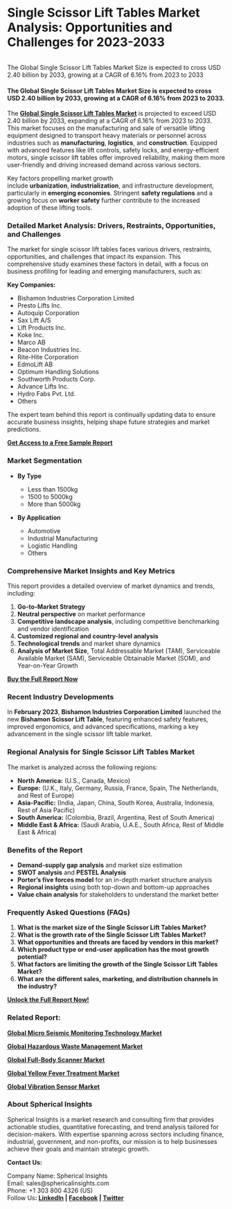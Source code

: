 <div class="wow_read_blog_hdr_img">
<div class="wow_read_blog_hdr_img_innr">
<h1>Single Scissor Lift Tables Market Analysis: Opportunities and Challenges for 2023-2033</h1>
</div>
<div class="wow_main_float_head_img"><img src="https://www.vevioz.com/upload/photos/2025/01/lMOXAOgDvgmrgbI9aAIR_24_0f094e0b368ef2236e288e25f09dcb2f_image.jpg" alt="" /></div>
</div>
<div class="read-blog-container">
<div class="read-blog-desc">
<p class="mb-0">The Global Single Scissor Lift Tables Market Size is expected to cross USD 2.40 billion by 2033, growing at a CAGR of 6.16% from 2023 to 2033</p>
</div>
<div class="read-content">
<h4><strong>The Global Single Scissor Lift Tables Market Size is expected to cross USD 2.40 billion by 2033, growing at a CAGR of 6.16% from 2023 to 2033.</strong></h4>
<p>The&nbsp;<strong><a href="https://www.sphericalinsights.com/reports/single-scissor-lift-tables-market" target="_blank" rel="noopener">Global Single Scissor Lift Tables Market</a></strong>&nbsp;is projected to exceed USD 2.40 billion by 2033, expanding at a CAGR of 6.16% from 2023 to 2033. This market focuses on the manufacturing and sale of versatile lifting equipment designed to transport heavy materials or personnel across industries such as&nbsp;<strong>manufacturing</strong>,&nbsp;<strong>logistics</strong>, and&nbsp;<strong>construction</strong>. Equipped with advanced features like lift controls, safety locks, and energy-efficient motors, single scissor lift tables offer improved reliability, making them more user-friendly and driving increased demand across various sectors.</p>
<p>Key factors propelling market growth include&nbsp;<strong>urbanization</strong>,&nbsp;<strong>industrialization</strong>, and infrastructure development, particularly in&nbsp;<strong>emerging economies</strong>. Stringent&nbsp;<strong>safety regulations</strong>&nbsp;and a growing focus on&nbsp;<strong>worker safety</strong>&nbsp;further contribute to the increased adoption of these lifting tools.</p>
<h3><strong>Detailed Market Analysis: Drivers, Restraints, Opportunities, and Challenges</strong></h3>
<p>The market for single scissor lift tables faces various drivers, restraints, opportunities, and challenges that impact its expansion. This comprehensive study examines these factors in detail, with a focus on business profiling for leading and emerging manufacturers, such as:</p>
<p><strong>Key Companies:</strong></p>
<ul>
<li>Bishamon Industries Corporation Limited</li>
<li>Presto Lifts Inc.</li>
<li>Autoquip Corporation</li>
<li>Sax Lift A/S</li>
<li>Lift Products Inc.</li>
<li>Koke Inc.</li>
<li>Marco AB</li>
<li>Beacon Industries Inc.</li>
<li>Rite-Hite Corporation</li>
<li>EdmoLift AB</li>
<li>Optimum Handling Solutions</li>
<li>Southworth Products Corp.</li>
<li>Advance Lifts Inc.</li>
<li>Hydro Fabs Pvt. Ltd.</li>
<li>Others</li>
</ul>
<p>The expert team behind this report is continually updating data to ensure accurate business insights, helping shape future strategies and market predictions.</p>
<p><a href="https://www.sphericalinsights.com/request-sample/7851" target="_new" rel="noopener"><strong>Get Access to a Free Sample Report</strong></a></p>
<h3><strong>Market Segmentation</strong></h3>
<ul>
<li>
<p><strong>By Type</strong></p>
<ul>
<li>Less than 1500kg</li>
<li>1500 to 5000kg</li>
<li>More than 5000kg</li>
</ul>
</li>
<li>
<p><strong>By Application</strong></p>
<ul>
<li>Automotive</li>
<li>Industrial Manufacturing</li>
<li>Logistic Handling</li>
<li>Others</li>
</ul>
</li>
</ul>
<h3><strong>Comprehensive Market Insights and Key Metrics</strong></h3>
<p>This report provides a detailed overview of market dynamics and trends, including:</p>
<ol>
<li><strong>Go-to-Market Strategy</strong></li>
<li><strong>Neutral perspective</strong>&nbsp;on market performance</li>
<li><strong>Competitive landscape analysis</strong>, including competitive benchmarking and vendor identification</li>
<li><strong>Customized regional and country-level analysis</strong></li>
<li><strong>Technological trends</strong>&nbsp;and market share dynamics</li>
<li><strong>Analysis of Market Size</strong>, Total Addressable Market (TAM), Serviceable Available Market (SAM), Serviceable Obtainable Market (SOM), and Year-on-Year Growth</li>
</ol>
<p><a href="https://www.sphericalinsights.com/checkout/7851" target="_new" rel="noopener"><strong>Buy the Full Report Now</strong></a></p>
<h3><strong>Recent Industry Developments</strong></h3>
<p>In&nbsp;<strong>February 2023</strong>,&nbsp;<strong>Bishamon Industries Corporation Limited</strong>&nbsp;launched the new&nbsp;<strong>Bishamon Scissor Lift Table</strong>, featuring enhanced safety features, improved ergonomics, and advanced specifications, marking a key advancement in the single scissor lift table market.</p>
<h3><strong>Regional Analysis for Single Scissor Lift Tables Market</strong></h3>
<p>The market is analyzed across the following regions:</p>
<ul>
<li><strong>North America:</strong>&nbsp;(U.S., Canada, Mexico)</li>
<li><strong>Europe:</strong>&nbsp;(U.K., Italy, Germany, Russia, France, Spain, The Netherlands, and Rest of Europe)</li>
<li><strong>Asia-Pacific:</strong>&nbsp;(India, Japan, China, South Korea, Australia, Indonesia, Rest of Asia Pacific)</li>
<li><strong>South America:</strong>&nbsp;(Colombia, Brazil, Argentina, Rest of South America)</li>
<li><strong>Middle East &amp; Africa:</strong>&nbsp;(Saudi Arabia, U.A.E., South Africa, Rest of Middle East &amp; Africa)</li>
</ul>
<h3><strong>Benefits of the Report</strong></h3>
<ul>
<li><strong>Demand-supply gap analysis</strong>&nbsp;and market size estimation</li>
<li><strong>SWOT analysis</strong>&nbsp;and&nbsp;<strong>PESTEL Analysis</strong></li>
<li><strong>Porter&rsquo;s five forces model</strong>&nbsp;for an in-depth market structure analysis</li>
<li><strong>Regional insights</strong>&nbsp;using both top-down and bottom-up approaches</li>
<li><strong>Value chain analysis</strong>&nbsp;for stakeholders to understand the market better</li>
</ul>
<h3><strong>Frequently Asked Questions (FAQs)</strong></h3>
<ol>
<li><strong>What is the market size of the Single Scissor Lift Tables Market?</strong></li>
<li><strong>What is the growth rate of the Single Scissor Lift Tables Market?</strong></li>
<li><strong>What opportunities and threats are faced by vendors in this market?</strong></li>
<li><strong>Which product type or end-user application has the most growth potential?</strong></li>
<li><strong>What factors are limiting the growth of the Single Scissor Lift Tables Market?</strong></li>
<li><strong>What are the different sales, marketing, and distribution channels in the industry?</strong></li>
</ol>
<p><a href="https://www.sphericalinsights.com/reports/single-scissor-lift-tables-market" target="_new" rel="noopener"><strong>Unlock the Full Report Now!</strong></a></p>
<h3><strong>Related Report:</strong></h3>
<p><a href="https://www.globenewswire.com/news-release/2024/09/11/2944233/0/en/Global-Micro-Seismic-Monitoring-Technology-Market-Size-To-Worth-USD-1-34-Billion-By-2033-CAGR-Of-13-73.html" target="_blank" rel="noopener"><strong>Global Micro Seismic Monitoring Technology Market</strong></a></p>
<p><a href="https://www.globenewswire.com/news-release/2024/09/10/2944176/0/en/Global-Hazardous-Waste-Management-Market-Size-To-Worth-USD-29-75-Billion-By-2033-CAGR-of-5-60.html" target="_blank" rel="noopener"><strong>Global Hazardous Waste Management Market</strong></a></p>
<p><a href="https://www.globenewswire.com/news-release/2024/09/10/2943397/0/en/Global-Full-Body-Scanner-Market-Size-To-Worth-USD-865-Million-By-2033-l-CAGR-Of-10-32.html" target="_blank" rel="noopener"><strong>Global Full-Body Scanner Market</strong></a></p>
<p><strong><a href="https://www.sphericalinsights.jp/reports/yellow-fever-treatment-market" target="_blank" rel="noopener">Global Yellow Fever Treatment Market</a></strong></p>
<p><strong><a href="https://www.sphericalinsights.jp/reports/vibration-sensor-market" target="_blank" rel="noopener">Global Vibration Sensor Market</a></strong></p>
<h3><strong>About Spherical Insights</strong></h3>
<p>Spherical Insights is a market research and consulting firm that provides actionable studies, quantitative forecasting, and trend analysis tailored for decision-makers. With expertise spanning across sectors including finance, industrial, government, and non-profits, our mission is to help businesses achieve their goals and maintain strategic growth.</p>
<p><strong>Contact Us:</strong></p>
<p>Company Name: Spherical Insights<br />Email:&nbsp;<a rel="noopener">sales@sphericalinsights.com</a><br />Phone: +1 303 800 4326 (US)<br />Follow Us<strong>:&nbsp;<a href="https://www.linkedin.com/" target="_new" rel="noopener">LinkedIn</a>&nbsp;|&nbsp;<a href="https://www.facebook.com/" target="_new" rel="noopener">Facebook</a>&nbsp;|&nbsp;<a href="https://www.twitter.com/" target="_new" rel="noopener">Twitter</a></strong></p>
</div>
</div>
